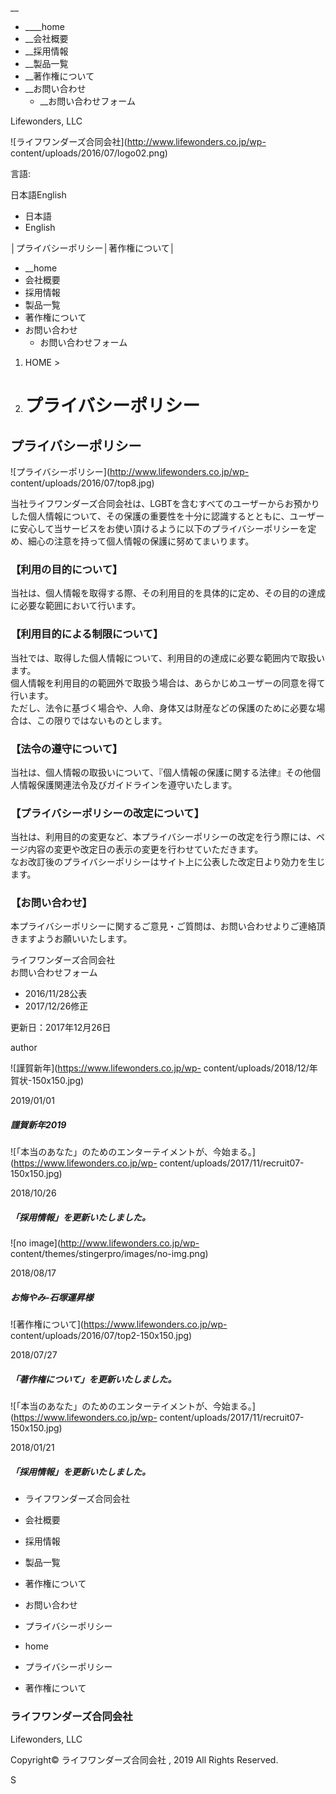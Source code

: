 __

    

  * ____home
  * __会社概要
  * __採用情報
  * __製品一覧
  * __著作権について
  * __お問い合わせ
    * __お問い合わせフォーム

Lifewonders, LLC

![ライフワンダーズ合同会社](http://www.lifewonders.co.jp/wp-
content/uploads/2016/07/logo02.png)

言語:

日本語English

  * 日本語
  * English

│プライバシーポリシー│著作権について│

  * __home
  * 会社概要
  * 採用情報
  * 製品一覧
  * 著作権について
  * お問い合わせ
    * お問い合わせフォーム

  1. HOME >
  2. # プライバシーポリシー

## プライバシーポリシー

![プライバシーポリシー](http://www.lifewonders.co.jp/wp-
content/uploads/2016/07/top8.jpg)

当社ライフワンダーズ合同会社は、LGBTを含むすべてのユーザーからお預かりした個人情報について、その保護の重要性を十分に認識するとともに、ユーザーに安心して当サービスをお使い頂けるように以下のプライバシーポリシーを定め、細心の注意を持って個人情報の保護に努めてまいります。

### 【利用の目的について】

当社は、個人情報を取得する際、その利用目的を具体的に定め、その目的の達成に必要な範囲において行います。

### 【利用目的による制限について】

当社では、取得した個人情報について、利用目的の達成に必要な範囲内で取扱います。  
個人情報を利用目的の範囲外で取扱う場合は、あらかじめユーザーの同意を得て行います。  
ただし、法令に基づく場合や、人命、身体又は財産などの保護のために必要な場合は、この限りではないものとします。

### 【法令の遵守について】

当社は、個人情報の取扱いについて、『個人情報の保護に関する法律』その他個人情報保護関連法令及びガイドラインを遵守いたします。

### 【プライバシーポリシーの改定について】

当社は、利用目的の変更など、本プライバシーポリシーの改定を行う際には、ページ内容の変更や改定日の表示の変更を行わせていただきます。  
なお改訂後のプライバシーポリシーはサイト上に公表した改定日より効力を生じます。

### 【お問い合わせ】

本プライバシーポリシーに関するご意見・ご質問は、お問い合わせよりご連絡頂きますようお願いいたします。

ライフワンダーズ合同会社  
お問い合わせフォーム

  * 2016/11/28公表
  * 2017/12/26修正

更新日：2017年12月26日

author

![謹賀新年](https://www.lifewonders.co.jp/wp-
content/uploads/2018/12/年賀状-150x150.jpg)

    

2019/01/01

##### 謹賀新年2019

![「本当のあなた」のためのエンターテイメントが、今始まる。](https://www.lifewonders.co.jp/wp-
content/uploads/2017/11/recruit07-150x150.jpg)

    

2018/10/26

##### 「採用情報」を更新いたしました。

![no image](http://www.lifewonders.co.jp/wp-
content/themes/stingerpro/images/no-img.png)

    

2018/08/17

##### お悔やみ-石塚運昇様

![著作権について](https://www.lifewonders.co.jp/wp-
content/uploads/2016/07/top2-150x150.jpg)

    

2018/07/27

##### 「著作権について」を更新いたしました。

![「本当のあなた」のためのエンターテイメントが、今始まる。](https://www.lifewonders.co.jp/wp-
content/uploads/2017/11/recruit07-150x150.jpg)

    

2018/01/21

##### 「採用情報」を更新いたしました。

  * ライフワンダーズ合同会社
  * 会社概要
  * 採用情報
  * 製品一覧
  * 著作権について
  * お問い合わせ
  * プライバシーポリシー

  * home
  * プライバシーポリシー
  * 著作権について

###  ライフワンダーズ合同会社

Lifewonders, LLC

Copyright© ライフワンダーズ合同会社 , 2019 All Rights Reserved.

S

